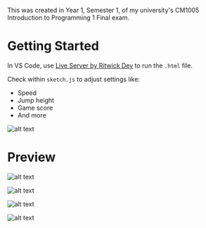 This was created in Year 1, Semester 1, of my university's CM1005 Introduction to Programming 1 Final exam.

# Getting Started

In VS Code, use [Live Server by Ritwick Dey](https://marketplace.visualstudio.com/items?itemName=ritwickdey.LiveServer) to run the `.html` file.

Check within `sketch.js` to adjust settings like:

-   Speed
-   Jump height
-   Game score
-   And more

![alt text](image.png)

# Preview

![alt text](image-1.png)

![alt text](image-2.png)

![alt text](image-3.png)

![alt text](image-4.png)

